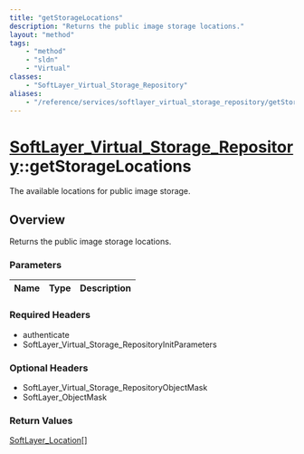 ```yaml
---
title: "getStorageLocations"
description: "Returns the public image storage locations."
layout: "method"
tags:
    - "method"
    - "sldn"
    - "Virtual"
classes:
    - "SoftLayer_Virtual_Storage_Repository"
aliases:
    - "/reference/services/softlayer_virtual_storage_repository/getStorageLocations"
---
```

# [SoftLayer_Virtual_Storage_Repository](/reference/services/SoftLayer_Virtual_Storage_Repository)::getStorageLocations

The available locations for public image storage. 


## Overview 
Returns the public image storage locations. 

### Parameters 
|Name | Type | Description |
| --- | --- | --- |


### Required Headers
* authenticate
* SoftLayer_Virtual_Storage_RepositoryInitParameters

### Optional Headers
* SoftLayer_Virtual_Storage_RepositoryObjectMask
* SoftLayer_ObjectMask

### Return Values
<a href='/reference/datatypes/SoftLayer_Location'>SoftLayer_Location[] </a>


